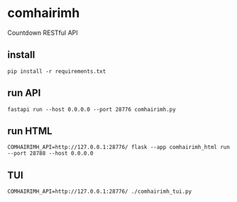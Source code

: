 # comhairimh
Countdown RESTful API

## install

`pip install -r requirements.txt`

## run API

`fastapi run --host 0.0.0.0 --port 28776 comhairimh.py`

## run HTML

`COMHAIRIMH_API=http://127.0.0.1:28776/ flask --app comhairimh_html run --port 28788 --host 0.0.0.0`

## TUI

`COMHAIRIMH_API=http://127.0.0.1:28776/ ./comhairimh_tui.py`
